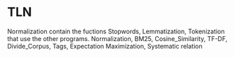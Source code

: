 # TLN
Normalization contain the fuctions Stopwords, Lemmatization, Tokenization that use the other programs. 
Normalization, BM25, Cosine_Similarity, TF-DF, Divide_Corpus, Tags, Expectation Maximization, Systematic relation
